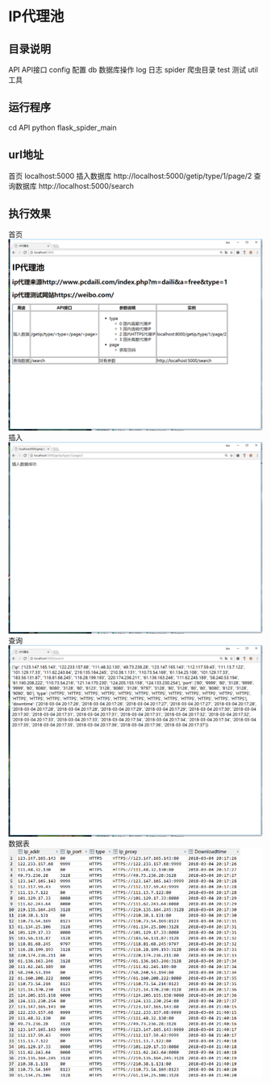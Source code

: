 # IP代理池
## 目录说明
API     API接口
config   配置
db      数据库操作
log     日志
spider  爬虫目录
test    测试
util    工具

## 运行程序
cd API
python flask_spider_main

## url地址
首页    localhost:5000
插入数据库   http://localhost:5000/getip/type/1/page/2
查询数据库   http://localhost:5000/search

## 执行效果
首页
![Aaron Swartz](pic/index.png)
插入
![Aaron Swartz](pic/insert.png)
查询
![Aaron Swartz](pic/search.png)
数据表
![Aaron Swartz](pic/数据库表.png)
